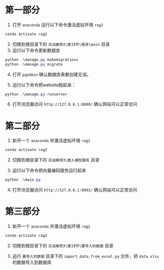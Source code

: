 # 第一部分
1. 打开 `anaconda` 运行以下命令激活虚拟环境 `rag2`

```powershell
conda activate rag2
```

2. 切换到根目录下的 `实战案例3\第19节\程序\main` 目录
3. 运行以下命令更新数据库

```powershell
python .\manage.py makemigrations
python .\manage.py migrate
```

4. 打开 `pgadmin` 确认数据库表都创建无误。

5. 运行以下命令把website跑起来：

```powershell
python .\manage.py runserver
```

6. 打开浏览器访问 `http://127.0.0.1:8000/` 确认网站可以正常访问

# 第二部分

1. 新开一个 `anaconda` 并激活虚拟环境 `rag2`

```powershell
conda activate rag2
```

2. 切换到根目录下的 `实战案例3\嵌入模型服务` 目录

3. 运行以下命令把向量编码服务运行起来

```powershell
python .\main.py
```

4. 打开浏览器访问 `http://127.0.0.1:8902/` 确认网站可以正常访问

# 第三部分

1. 新开一个 `anaconda` 并激活虚拟环境 `rag2`

```powershell
conda activate rag2
```

2. 切换到根目录下的 `实战案例3\第19节\要导入的数据` 目录

3. 运行 `要导入的数据` 目录下的 `import_data_from_excel.py` 文件，把 `data.xlsx` 的数据导入到数据库
